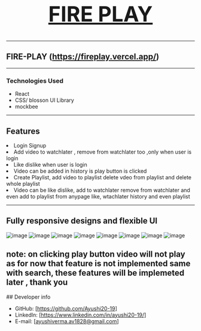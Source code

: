 <h1 align="center">
  <br />
  <a href="https://fireplay.vercel.app/"><h1>FIRE PLAY</h1></a>
</h1>
<hr/>

## FIRE-PLAY  (https://fireplay.vercel.app/)



---
### Technologies Used

- React
- CSS/ blosson UI Library
- mockbee

---

## Features

<li>Login Signup</li>
<li>Add video to watchlater , remove from watchlater too ,only when user is login</li>
<li>Like dislike when user is login</li>
<li>Video can be added in history is play button is clicked</li>
<li>Create Playlist, add video to playlist delete vdeo from playlist and delete whole playlist</li>
<li>Video can be like dislike, add to watchlater remove from watchlater and even add to playlist from anypage like, wtachlater history and even playlist</li>

---

## Fully responsive designs and flexible UI

![image](https://user-images.githubusercontent.com/50084909/162232855-bbb1bded-6f1c-4e03-9287-ebf0988c8364.png)
![image](https://user-images.githubusercontent.com/50084909/162232894-42e8dfb8-a7ba-4d4d-9c26-2cd5b1535274.png)
![image](https://user-images.githubusercontent.com/50084909/162232931-b669d3f5-e607-4394-ba11-b88331d37eb9.png)
![image](https://user-images.githubusercontent.com/50084909/162233094-446af191-5b0a-48cf-9cde-8d711318dd51.png)
![image](https://user-images.githubusercontent.com/50084909/162233146-2ed0a392-4698-4ffc-9c22-0ceb7fb60312.png)
![image](https://user-images.githubusercontent.com/50084909/162233225-862b5d78-c403-453b-8d33-f2a50bc9b481.png)
![image](https://user-images.githubusercontent.com/50084909/162234260-3ff5bcd7-e18b-42f4-95a7-7fafd666a65b.png)
![image](https://user-images.githubusercontent.com/50084909/162234330-ddd9296e-b51f-49b6-b0f0-5d6f95331551.png)

<h2>note: on clicking play button video will not play as for now that feature is not implemented same with search, these features will be implemeted later , thank you</h2>
## Developer info

- GitHub: [https://github.com/Ayushi20-19]
- LinkedIn: [https://www.linkedin.com/in/ayushi20-19/]
- E-mail: [ayushiverma.av1828@gmail.com]
